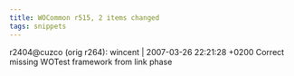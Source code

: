 ```yaml
---
title: WOCommon r515, 2 items changed
tags: snippets
---
```


r2404@cuzco (orig r264): wincent | 2007-03-26 22:21:28 +0200 Correct missing WOTest framework from link phase
